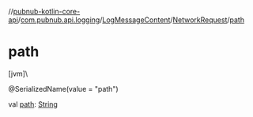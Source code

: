 //[pubnub-kotlin-core-api](../../../../index.md)/[com.pubnub.api.logging](../../index.md)/[LogMessageContent](../index.md)/[NetworkRequest](index.md)/[path](path.md)

# path

[jvm]\

@SerializedName(value = &quot;path&quot;)

val [path](path.md): [String](https://kotlinlang.org/api/core/kotlin-stdlib/kotlin/-string/index.html)
